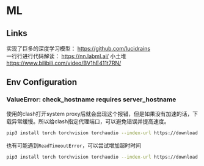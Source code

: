 # ML


## Links
实现了巨多的深度学习模型：
https://github.com/lucidrains  
一行行进行代码解读：
https://nn.labml.ai/
小土堆
https://www.bilibili.com/video/BV1hE411t7RN/

## Env Configuration
### ValueError: check_hostname requires server_hostname
使用的clash打开system proxy后就会出现这个报错，但是如果没有加速的话，下载异常缓慢。所以给clash指定代理端口，可以避免错误并提高速度。
``` bash
pip3 install torch torchvision torchaudio --index-url https://download.pytorch.org/whl/cu121 --proxy http://127.0.0.1:7890
```
也有可能遇到`ReadTimeoutError`，可以尝试增加超时时间
```bash
pip3 install torch torchvision torchaudio --index-url https://download.pytorch.org/whl/cu121 --proxy http://127.0.0.1:7890 --timeout 1000
```
